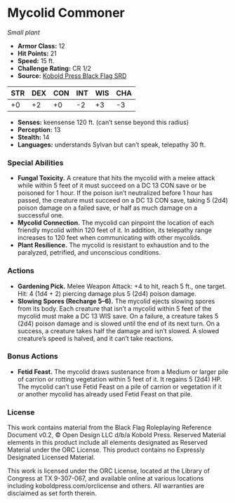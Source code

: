 # Mycolid Commoner

*Small plant*

- **Armor Class:** 12
- **Hit Points:** 21
- **Speed:** 15 ft.
- **Challenge Rating:** CR 1/2
- **Source:** [Kobold Press Black Flag SRD](https://koboldpress.com/black-flag-roleplaying/)

| STR | DEX | CON | INT | WIS | CHA |
| --- | --- | --- | --- | --- | --- |
| +0 | +2 | +0 | -2 | +3 | -3 |

- **Senses:** keensense 120 ft. (can’t sense beyond this radius)
- **Perception:** 13
- **Stealth:** 14
- **Languages:** understands Sylvan but can’t speak, telepathy 30 ft.

### Special Abilities

- **Fungal Toxicity.** A creature that hits the mycolid with a melee attack while within 5 feet of it must succeed on a DC 13 CON save or be poisoned for 1 hour. If the poison isn’t neutralized before 1 hour has passed, the creature must succeed on a DC 13 CON save, taking 5 (2d4) poison damage on a failed save, or half as much damage on a successful one.
- **Mycolid Connection.** The mycolid can pinpoint the location of each friendly mycolid within 120 feet of it. In addition, its telepathy range increases to 120 feet when communicating with other mycolids.
- **Plant Resilience.** The mycolid is resistant to exhaustion and to the paralyzed, petrified, and unconscious conditions.

### Actions

- **Gardening Pick.** Melee Weapon Attack: +4 to hit, reach 5 ft., one target. Hit: 4 (1d4 + 2) piercing damage plus 5 (2d4) poison damage.
- **Slowing Spores (Recharge 5–6).** The mycolid ejects slowing spores from its body. Each creature that isn’t a mycolid within 5 feet of the mycolid must make a DC 13 WIS save. On a failure, a creature takes 5 (2d4) poison damage and is slowed until the end of its next turn. On a success, a creature takes half the damage and isn’t slowed. A slowed creature’s speed is halved, and it can’t take reactions.

### Bonus Actions

- **Fetid Feast.** The mycolid draws sustenance from a Medium or larger pile of carrion or rotting vegetation within 5 feet of it. It regains 5 (2d4) HP. The mycolid can’t use Fetid Feast on a pile of carrion or vegetation if it or another mycolid has already used Fetid Feast on that pile.

### License

This work contains material from the Black Flag Roleplaying Reference Document v0.2, © Open Design LLC d/b/a Kobold Press. Reserved Material elements in this product include all elements designated as Reserved Material under the ORC License. This product contains no Expressly Designated Licensed Material.

This work is licensed under the ORC License, located at the Library of Congress at TX 9-307-067, and available online at various locations including koboldpress.com/orclicense and others. All warranties are disclaimed as set forth therein.

